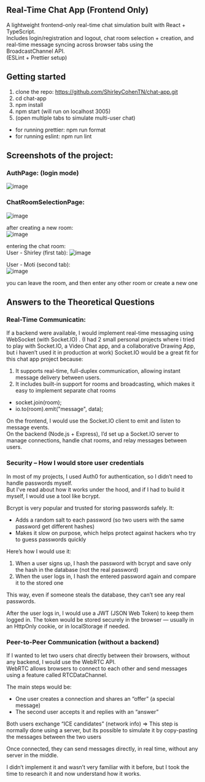 ## Real-Time Chat App (Frontend Only)

A lightweight frontend-only real-time chat simulation built with React + TypeScript.\
Includes login/registration and logout, chat room selection + creation, and real-time message syncing across browser tabs using the BroadcastChannel API.\
(ESLint + Prettier setup)
## Getting started

1. clone the repo: https://github.com/ShirleyCohenTN/chat-app.git 
2. cd chat-app 
3. npm install 
4. npm start (will run on localhost 3005)
5. (open multiple tabs to simulate multi-user chat)
- for running prettier: npm run format
- for running eslint: npm run lint


## Screenshots of the project:

### AuthPage: (login mode)
![image](https://github.com/user-attachments/assets/cd870d28-124d-4bdd-aa76-2740414fde96)

### ChatRoomSelectionPage:
![image](https://github.com/user-attachments/assets/baa535a9-b64d-44ab-9155-7884887b08b6)

after creating a new room:\
![image](https://github.com/user-attachments/assets/f14769e0-e613-4a7c-bcb1-0a4e134a67b9)

entering the chat room:\
User - Shirley (first tab):
![image](https://github.com/user-attachments/assets/b2775aa7-98cb-455f-b1ed-a83ee1605ab7)

User - Moti (second tab):\
![image](https://github.com/user-attachments/assets/02a51355-2862-443e-a4f8-5caa356ca9fd)

you can leave the room, and then enter any other room or create a new one

## Answers to the Theoretical Questions

### Real-Time Communicatin:
If a backend were available, I would implement real-time messaging using WebSocket (with Socket.IO) . 
(I had 2 small personal projects where i tried to play with Socket.IO, a Video Chat app, and a collaborative Drawing App, but i haven’t used it in production at work)
Socket.IO would be a great fit for this chat app project because:
1. It supports real-time, full-duplex communication, allowing instant message delivery between users.
2. It includes built-in support for rooms and broadcasting, which makes it easy to implement separate chat rooms
- socket.join(room);
- io.to(room).emit("message", data);

On the frontend, I would use the Socket.IO client to emit and listen to message events.\
On the backend (Node.js + Express), I’d set up a Socket.IO server to manage connections, handle chat rooms, and relay messages between users.

### Security – How I would store user credentials
In most of my projects, I used Auth0 for authentication, so I didn’t need to handle passwords myself.\
But I’ve read about how it works under the hood, and if I had to build it myself, I would use a tool like bcrypt.

Bcrypt is very popular and trusted for storing passwords safely. It:

- Adds a random salt to each password (so two users with the same password get different hashes)
- Makes it slow on purpose, which helps protect against hackers who try to guess passwords quickly

Here’s how I would use it:

1. When a user signs up, I hash the password with bcrypt and save only the hash in the database (not the real password)
2. When the user logs in, I hash the entered password again and compare it to the stored one

This way, even if someone steals the database, they can’t see any real passwords.

After the user logs in, I would use a JWT (JSON Web Token) to keep them logged in.
The token would be stored securely in the browser — usually in an HttpOnly cookie, or in localStorage if needed.

### Peer-to-Peer Communication (without a backend)
If I wanted to let two users chat directly between their browsers, without any backend, I would use the WebRTC API.\
WebRTC allows browsers to connect to each other and send messages using a feature called RTCDataChannel.

The main steps would be:
- One user creates a connection and shares an “offer” (a special message)
- The second user accepts it and replies with an “answer”

Both users exchange “ICE candidates” (network info)
=> This step is normally done using a server, but its possible to simulate it by copy-pasting the messages between the two users

Once connected, they can send messages directly, in real time, without any server in the middle.

I didn’t implement it and wasn’t very familiar with it before, but I took the time to research it and now understand how it works.





